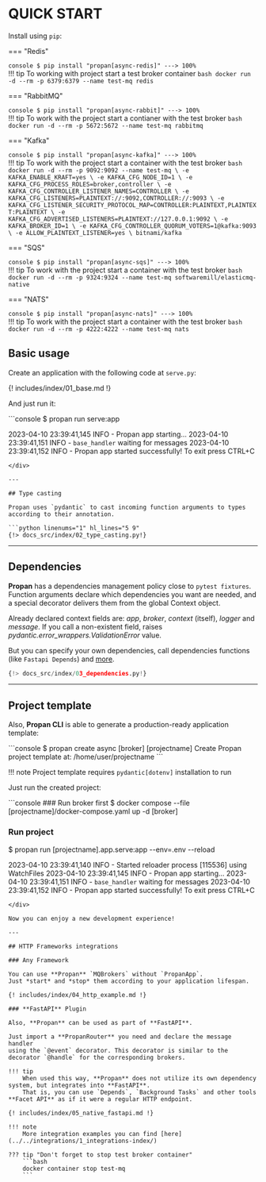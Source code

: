 # QUICK START

Install using `pip`:

=== "Redis"
    <div class="termy">
    ```console
    $ pip install "propan[async-redis]"
    ---> 100%
    ```
    </div>
    !!! tip
        To working with project start a test broker container
        ```bash
        docker run -d --rm -p 6379:6379 --name test-mq redis
        ```

=== "RabbitMQ"
    <div class="termy">
    ```console
    $ pip install "propan[async-rabbit]"
    ---> 100%
    ```
    </div>
    !!! tip
        To work with the project start a contianer with the test broker
        ```bash
        docker run -d --rm -p 5672:5672 --name test-mq rabbitmq
        ```

=== "Kafka"
    <div class="termy">
    ```console
    $ pip install "propan[async-kafka]"
    ---> 100%
    ```
    </div>
    !!! tip
        To work with the project start a container with the test broker
        ```bash
        docker run -d --rm -p 9092:9092 --name test-mq \
        -e KAFKA_ENABLE_KRAFT=yes \
        -e KAFKA_CFG_NODE_ID=1 \
        -e KAFKA_CFG_PROCESS_ROLES=broker,controller \
        -e KAFKA_CFG_CONTROLLER_LISTENER_NAMES=CONTROLLER \
        -e KAFKA_CFG_LISTENERS=PLAINTEXT://:9092,CONTROLLER://:9093 \
        -e KAFKA_CFG_LISTENER_SECURITY_PROTOCOL_MAP=CONTROLLER:PLAINTEXT,PLAINTEXT:PLAINTEXT \
        -e KAFKA_CFG_ADVERTISED_LISTENERS=PLAINTEXT://127.0.0.1:9092 \
        -e KAFKA_BROKER_ID=1 \
        -e KAFKA_CFG_CONTROLLER_QUORUM_VOTERS=1@kafka:9093 \
        -e ALLOW_PLAINTEXT_LISTENER=yes \
        bitnami/kafka
        ```

=== "SQS"
    <div class="termy">
    ```console
    $ pip install "propan[async-sqs]"
    ---> 100%
    ```
    </div>
    !!! tip
        To work with the project start a container with the test broker
        ```bash
        docker run -d --rm -p 9324:9324 --name test-mq softwaremill/elasticmq-native
        ```

=== "NATS"
    <div class="termy">
    ```console
    $ pip install "propan[async-nats]"
    ---> 100%
    ```
    </div>
    !!! tip
        To work with the project start a container with the test broker
        ```bash
        docker run -d --rm -p 4222:4222 --name test-mq nats
        ```

## Basic usage

Create an application with the following code at `serve.py`:

{! includes/index/01_base.md !}

And just run it:

<div class="termy">
```console
$ propan run serve:app

2023-04-10 23:39:41,145 INFO     - Propan app starting...
2023-04-10 23:39:41,151 INFO     - `base_handler` waiting for messages
2023-04-10 23:39:41,152 INFO     - Propan app started successfully! To exit press CTRL+C
```
</div>

---

## Type casting

Propan uses `pydantic` to cast incoming function arguments to types according to their annotation.

```python linenums="1" hl_lines="5 9"
{!> docs_src/index/02_type_casting.py!}
```

---

## Dependencies

**Propan** has a dependencies management policy close to `pytest fixtures`.
Function arguments declare which dependencies you want are needed, and a special decorator delivers them from the global Context object.

Already declared context fields are: *app*, *broker*, *context* (itself), *logger* and *message*.
If you call a non-existent field, raises *pydantic.error_wrappers.ValidationError* value.

But you can specify your own dependencies, call dependencies functions (like `Fastapi Depends`)
and [more](../5_dependency/1_di-index).

```python linenums="1" hl_lines="11-12"
{!> docs_src/index/03_dependencies.py!}
```

---

## Project template

Also, **Propan CLI** is able to generate a production-ready application template:

<div class="termy">
```console
$ propan create async [broker] [projectname]
Create Propan project template at: /home/user/projectname
```
</div>

!!! note
    Project template requires `pydantic[dotenv]` installation to run

Just run the created project:

<div class="termy">
```console
### Run broker first
$ docker compose --file [projectname]/docker-compose.yaml up -d [broker]

### Run project
$ propan run [projectname].app.serve:app --env=.env --reload

2023-04-10 23:39:41,140 INFO     - Started reloader process [115536] using WatchFiles
2023-04-10 23:39:41,145 INFO     - Propan app starting...
2023-04-10 23:39:41,151 INFO     - `base_handler` waiting for messages
2023-04-10 23:39:41,152 INFO     - Propan app started successfully! To exit press CTRL+C
```
</div>

Now you can enjoy a new development experience!

---

## HTTP Frameworks integrations

### Any Framework

You can use **Propan** `MQBrokers` without `PropanApp`.
Just *start* and *stop* them according to your application lifespan.

{! includes/index/04_http_example.md !}

### **FastAPI** Plugin

Also, **Propan** can be used as part of **FastAPI**.

Just import a **PropanRouter** you need and declare the message handler
using the `@event` decorator. This decorator is similar to the decorator `@handle` for the corresponding brokers.

!!! tip
    When used this way, **Propan** does not utilize its own dependency system, but integrates into **FastAPI**.
    That is, you can use `Depends`, `Background Tasks` and other tools **Facet API** as if it were a regular HTTP endpoint.

{! includes/index/05_native_fastapi.md !}

!!! note
    More integration examples you can find [here](../../integrations/1_integrations-index/)

??? tip "Don't forget to stop test broker container"
    ```bash
    docker container stop test-mq
    ```
